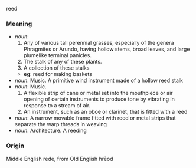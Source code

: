 reed
### Meaning
+ _noun_:
   1. Any of various tall perennial grasses, especially of the genera Phragmites or Arundo, having hollow stems, broad leaves, and large plumelike terminal panicles.
   2. The stalk of any of these plants.
   3. A collection of these stalks
    + __eg__: reed for making baskets
+ _noun_: Music. A primitive wind instrument made of a hollow reed stalk
+ _noun_: Music.
   1. A flexible strip of cane or metal set into the mouthpiece or air opening of certain instruments to produce tone by vibrating in response to a stream of air.
   2. An instrument, such as an oboe or clarinet, that is fitted with a reed
+ _noun_: A narrow movable frame fitted with reed or metal strips that separate the warp threads in weaving
+ _noun_: Architecture. A reeding

### Origin

Middle English rede, from Old English hrēod
